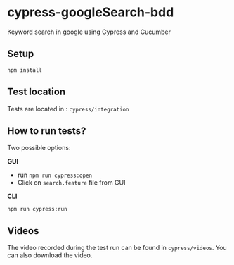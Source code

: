 # cypress-googleSearch-bdd
Keyword search in google using Cypress and Cucumber

## Setup
`npm install`

## Test location
Tests are located in : `cypress/integration`


## How to run tests?
Two possible options:

  **GUI**

  - run `npm run cypress:open`
  - Click on `search.feature` file from GUI


  **CLI**

  `npm run cypress:run`
  
 
## Videos
The video recorded during the test run can be found in `cypress/videos`. You can also download the video.
